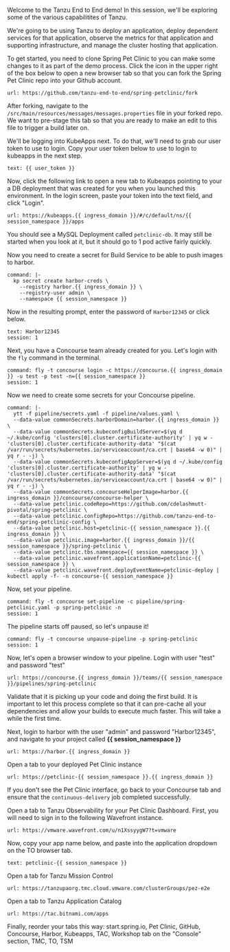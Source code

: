 Welcome to the Tanzu End to End demo!  In this session, we'll be exploring some of the various capabilitites of Tanzu.

We're going to be using Tanzu to deploy an application, deploy dependent services for that application, observe the metrics for that application and supporting infrastructure, and manage the cluster hosting that application.

To get started, you need to clone Spring Pet Clinic to you can make some changes to it as part of the demo process.  Click the icon in the upper right of the box below to open a new browser tab so that you can fork the Spring Pet Clinic repo into your Github account.
```dashboard:open-url
url: https://github.com/tanzu-end-to-end/spring-petclinic/fork
```
After forking, navigate to the `/src/main/resources/messages/messages.properties` file in your forked repo.  We want to pre-stage this tab so that you are ready to make an edit to this file to trigger a build later on.

We'll be logging into KubeApps next.  To do that, we'll need to grab our user token to use to login.  Copy your user token below to use to login to kubeapps in the next step.
```workshop:copy
text: {{ user_token }}
```

Now, click the following link to open a new tab to Kubeapps pointing to your a DB deployment that was created for you when you launched this environment. In the login screen, paste your token into the text field, and click "Login".  
```dashboard:open-url
url: https://kubeapps.{{ ingress_domain }}/#/c/default/ns/{{ session_namespace }}/apps
```
You should see a MySQL Deployment called `petclinic-db`.  It may still be started when you look at it, but it should go to 1 pod active fairly quickly.

Now you need to create a secret for Build Service to be able to push images to harbor.
```terminal:execute
command: |-
  kp secret create harbor-creds \
    --registry harbor.{{ ingress_domain }} \
    --registry-user admin \
    --namespace {{ session_namespace }}
```

Now in the resulting prompt, enter the password of `Harbor12345` or click below.
```terminal:input
text: Harbor12345
session: 1
```

Next, you have a Concourse team already created for you.  Let's login with the `fly` command in the terminal.
```terminal:execute
command: fly -t concourse login -c https://concourse.{{ ingress_domain }} -u test -p test -n={{ session_namespace }}
session: 1
```
Now we need to create some secrets for your Concourse pipeline.
```terminal:execute
command: |-
  ytt -f pipeline/secrets.yaml -f pipeline/values.yaml \
  --data-value commonSecrets.harborDomain=harbor.{{ ingress_domain }} \
  --data-value commonSecrets.kubeconfigBuildServer=$(yq d ~/.kube/config 'clusters[0].cluster.certificate-authority' | yq w - 'clusters[0].cluster.certificate-authority-data' "$(cat /var/run/secrets/kubernetes.io/serviceaccount/ca.crt | base64 -w 0)" | yq r - -j) \
  --data-value commonSecrets.kubeconfigAppServer=$(yq d ~/.kube/config 'clusters[0].cluster.certificate-authority' | yq w - 'clusters[0].cluster.certificate-authority-data' "$(cat /var/run/secrets/kubernetes.io/serviceaccount/ca.crt | base64 -w 0)" | yq r - -j) \
  --data-value commonSecrets.concourseHelperImage=harbor.{{ ingress_domain }}/concourse/concourse-helper \
  --data-value petclinic.codeRepo=https://github.com/cdelashmutt-pivotal/spring-petclinic \
  --data-value petclinic.configRepo=https://github.com/tanzu-end-to-end/spring-petclinic-config \
  --data-value petclinic.host=petclinic-{{ session_namespace }}.{{ ingress_domain }} \
  --data-value petclinic.image=harbor.{{ ingress_domain }}/{{ session_namespace }}/spring-petclinic \
  --data-value petclinic.tbs.namespace={{ session_namespace }} \
  --data-value petclinic.wavefront.applicationName=petclinic-{{ session_namespace }} \
  --data-value petclinic.wavefront.deployEventName=petclinic-deploy | kubectl apply -f- -n concourse-{{ session_namespace }}
```

Now, set your pipeline.
```terminal:execute
command: fly -t concourse set-pipeline -c pipeline/spring-petclinic.yaml -p spring-petclinic -n
session: 1
```

The pipeline starts off paused, so let's unpause it!
```terminal:execute
command: fly -t concourse unpause-pipeline -p spring-petclinic
session: 1
```

Now, let's open a browser window to your pipeline.  Login with user "test" and password "test"
```dashboard:open-url
url: https://concourse.{{ ingress_domain }}/teams/{{ session_namespace }}/pipelines/spring-petclinic
```
Validate that it is picking up your code and doing the first build.  It is important to let this process complete so that it can pre-cache all your dependencies and allow your builds to execute much faster.  This will take a while the first time.

Next, login to harbor with the user "admin" and password "Harbor12345", and navigate to your project called **{{ session_namespace }}**
```dashboard:open-url
url: https://harbor.{{ ingress_domain }}
```

Open a tab to your deployed Pet Clinic instance
```dashboard:open-url
url: https://petclinic-{{ session_namespace }}.{{ ingress_domain }}
```
If you don't see the Pet Clinic interface, go back to your Concourse tab and ensure that the `continuous-delivery` job completed successfully.

Open a tab to Tanzu Observability for your Pet Clinic Dashboard.  First, you will need to sign in to the following Wavefront instance.
```dashboard:open-url
url: https://vmware.wavefront.com/u/n1XssyygW7?t=vmware
```
Now, copy your app name below, and paste into the application dropdown on the TO browser tab.
```workshop:copy
text: petclinic-{{ session_namespace }}
```

Open a tab for Tanzu Mission Control
```dashboard:open-url
url: https://tanzupaorg.tmc.cloud.vmware.com/clusterGroups/pez-e2e
```

Open a tab to Tanzu Application Catalog
```dashboard:open-url
url: https://tac.bitnami.com/apps
```

Finally, reorder your tabs this way:
start.spring.io, Pet Clinic, GitHub, Concourse, Harbor, Kubeapps, TAC, Workshop tab on the "Console" section, TMC, TO, TSM